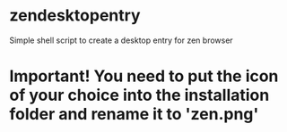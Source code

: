 # zendesktopentry
Simple shell script to create a desktop entry for zen browser
# Important! You need to put the icon of your choice into the installation folder and rename it to 'zen.png'
